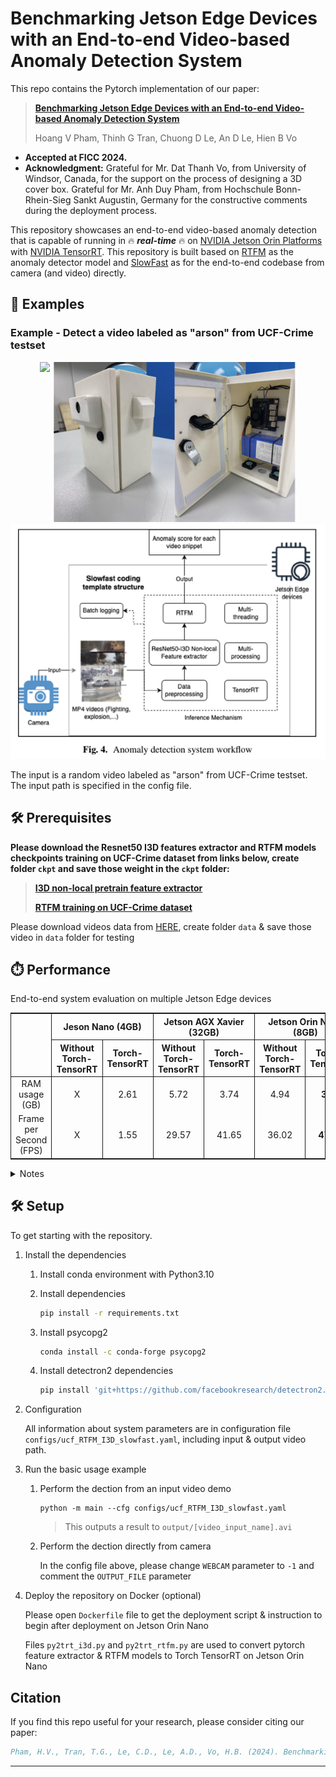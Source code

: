 # Benchmarking Jetson Edge Devices with an End-to-end Video-based Anomaly Detection System
This repo contains the Pytorch implementation of our paper:
> [**Benchmarking Jetson Edge Devices with an End-to-end Video-based Anomaly Detection System**](https://link.springer.com/chapter/10.1007/978-3-031-53963-3_25)
>
> Hoang V Pham, Thinh G Tran, Chuong D Le, An D Le, Hien B Vo

- **Accepted at FICC 2024.**
- **Acknowledgment:** Grateful for Mr. Dat Thanh Vo, from University of Windsor, Canada, for the support on the process of designing a 3D cover box. Grateful for Mr. Anh Duy Pham, from Hochschule Bonn-Rhein-Sieg Sankt Augustin, Germany for the constructive comments during the deployment process.

This repository showcases an end-to-end video-based anomaly detection that is capable of running in 🔥 ***real-time*** 🔥 on [NVIDIA Jetson Orin Platforms](https://store.nvidia.com/en-us/jetson/store) with [NVIDIA TensorRT](https://developer.nvidia.com/tensorrt). This repository is built based on [RTFM](https://github.com/tianyu0207/RTFM) as the anomaly detector model and [SlowFast](https://github.com/facebookresearch/SlowFast) as for the end-to-end codebase from camera (and video) directly.

<a id="examples"></a>
## 🤸 Examples

### Example - Detect a video labeled as "arson" from UCF-Crime testset

<div style="text-align: center;">
  <img src="assets/Arson014_x264.gif" height="256" style="display: inline-block;"/>
  <img src="assets/cover_box.png" height="256" style="display: inline-block;"/>
</div>

<div style="text-align: center;">
  <img src="assets/anomaly_detection_system_workflow.png" height=""style="display: inline-block;"/>
</div>

The input is a random video labeled as "arson" from UCF-Crime testset. The input path is specified in the config file.

<a id="prerequisites"></a>
## 🛠️ Prerequisites

**Please download the Resnet50 I3D features extractor and RTFM models checkpoints training on UCF-Crime dataset from links below, create folder `ckpt` and save those weight in the `ckpt` folder:**

> [**I3D non-local pretrain feature extractor**](https://drive.google.com/file/d/1ftpFkny4twWUo1VsDkMR7gn1lv-wAVnI/view?usp=sharing)
> 
> [**RTFM training on UCF-Crime dataset**](https://drive.google.com/file/d/1_UM9Cwiga9iJP5jZRnfW-5pA36hiC33x/view?usp=sharing)

Please download videos data from [HERE](https://drive.google.com/drive/folders/1a05sTLHK4qG0zoqn7m97QKOhauVYVdU0?usp=sharing), create folder  `data` & save those video in `data` folder for testing

<a id="performance"></a>
## ⏱️ Performance

End-to-end system evaluation on multiple Jetson Edge devices

<table style="border-top: solid 1px; border-left: solid 1px; border-right: solid 1px; border-bottom: solid 1px">
    <thead>
        <tr>
            <th rowspan=2 style="text-align: center; border-right: solid 1px"></th>
            <th colspan=2 style="text-align: center; border-right: solid 1px">Jeson Nano (4GB)</th>
            <th colspan=2 style="text-align: center; border-right: solid 1px">Jetson AGX Xavier (32GB)</th>
            <th colspan=2 style="text-align: center; border-right: solid 1px">Jetson Orin Nano (8GB)</th>
        </tr>
        <tr>
            <th style="text-align: center; border-right: solid 1px">Without Torch-TensorRT</th>
            <th style="text-align: center; border-right: solid 1px">Torch-TensorRT</th>
            <th style="text-align: center; border-right: solid 1px">Without Torch-TensorRT</th>
            <th style="text-align: center; border-right: solid 1px">Torch-TensorRT</th>
            <th style="text-align: center; border-right: solid 1px">Without Torch-TensorRT</th>
            <th style="text-align: center; border-right: solid 1px">Torch-TensorRT</th>
        </tr>
    </thead>
    <tbody>
        <tr>
            <td style="text-align: center; border-right: solid 1px">RAM usage (GB)</td>
            <td style="text-align: center; border-right: solid 1px">X</td>
            <td style="text-align: center; border-right: solid 1px">2.61</td>
            <td style="text-align: center; border-right: solid 1px">5.72</td>
            <td style="text-align: center; border-right: solid 1px">3.74</td>
            <td style="text-align: center; border-right: solid 1px">4.94</td>
            <td style="text-align: center; border-right: solid 1px"><strong>3.11</strong></td>
        </tr>
        <tr>
            <td style="text-align: center; border-right: solid 1px">Frame per Second (FPS)</td>
            <td style="text-align: center; border-right: solid 1px">X</td>
            <td style="text-align: center; border-right: solid 1px">1.55</td>
            <td style="text-align: center; border-right: solid 1px">29.57</td>
            <td style="text-align: center; border-right: solid 1px">41.65</td>
            <td style="text-align: center; border-right: solid 1px">36.02</td>
            <td style="text-align: center; border-right: solid 1px"><strong>47.56</strong></td>
        </tr>
    </tbody>
</table>

<details>
<summary>Notes</summary>

In this testing environment, all devices shared the same setup parameters. The system
needs 3.11 GB RAM for active operation, in contrast to the Jetson AGX Xavier’s 3.74 GB consumption, denoting a more RAM-efficient usage. The system is only operational on Jetson Nano with Torch-TensorRT because of the limited RAM resource compared to the required RAM usage from the system. The Jetson Nano with Torch-TensorRT displayed
minimal RAM consumption at 2.61 GB while having the slowest speed, 1.55 FPS only.

Contrastingly, the Jetson Orin Nano proved the fastest speed with 47.56 FPS, amounting to almost 30 times the speed of the Jetson Nano, additionally surpassing the Jetson AGX Xavier by nearly 15% under identical setup conditions. During anomaly detection system operation, the Jetson Orin Nano exhibited half the power consumption compared to Jetson AGX Xavier. As such, the Jetson Orin Nano 8 GB RAM with Torch-TensorRT emerged as the most effective device for anomaly detection system implementation, surpassing the other compared options in terms of efficiency.

</details>

<a id="setup"></a>
## 🛠️ Setup

To get starting with the repository.

1. Install the dependencies

    1. Install conda environment with Python3.10

    2. Install dependencies
        ```bash
        pip install -r requirements.txt
        ```
    3. Install psycopg2
        ```bash
        conda install -c conda-forge psycopg2
        ```
    4. Install detectron2 dependencies
        ```bash
        pip install 'git+https://github.com/facebookresearch/detectron2.git'
        ```
2. Configuration

    All information about system parameters are in configuration file `configs/ucf_RTFM_I3D_slowfast.yaml`, including input & output video path.

3. Run the basic usage example
    
    1. Perform the dection from an input video demo

        ```
        python -m main --cfg configs/ucf_RTFM_I3D_slowfast.yaml
        ```
        > This outputs a result to ``output/[video_input_name].avi``

    2. Perform the dection directly from camera

        In the config file above, please change `WEBCAM` parameter to `-1` and comment the `OUTPUT_FILE` parameter

4. Deploy the repository on Docker (optional)

    Please open `Dockerfile` file to get the deployment script & instruction to begin after deployment on Jetson Orin Nano

    Files `py2trt_i3d.py` and `py2trt_rtfm.py` are used to convert pytorch feature extractor & RTFM models to Torch TensorRT on Jetson Orin Nano

## Citation

If you find this repo useful for your research, please consider citing our paper:

```bibtex
Pham, H.V., Tran, T.G., Le, C.D., Le, A.D., Vo, H.B. (2024). Benchmarking Jetson Edge Devices with an End-to-End Video-Based Anomaly Detection System. In: Arai, K. (eds) Advances in Information and Communication. FICC 2024. Lecture Notes in Networks and Systems, vol 920. Springer, Cham. https://doi.org/10.1007/978-3-031-53963-3_25
```
---
